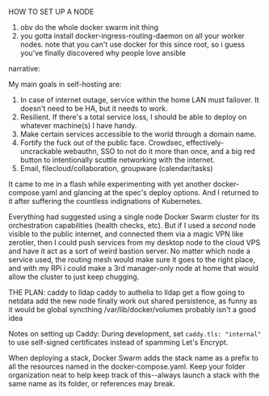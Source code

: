 HOW TO SET UP A NODE

1. obv do the whole docker swarm init thing
2. you gotta install docker-ingress-routing-daemon on all your worker nodes. note that you can't use docker for this since root, so i guess you've finally discovered why people love ansible 

narrative:

My main goals in self-hosting are:
1. In case of internet outage, service within the home LAN must failover. It doesn't need to be HA, but it needs to work.
2. Resilient. If there's a total service loss, I should be able to deploy on whatever machine(s) I have handy.
3. Make certain services accessible to the world through a domain name.
4. Fortify the fuck out of the public face. Crowdsec, effectively-uncrackable webauthn, SSO to not do it more than once, and a big red button to intentionally scuttle networking with the internet.
5. Email, filecloud/collaboration, groupware (calendar/tasks)

It came to me in a flash while experimenting with yet another docker-compose.yaml and glancing at the spec's deploy options.  And I returned to it after suffering the countless indignations of Kubernetes.

Everything had suggested using a single node Docker Swarm cluster for its orchestration capabilities (health checks, etc). But if I used a *second* node visible to the public internet, and connected them via a magic VPN like zerotier, then I could push services from my desktop node to the cloud VPS and have it act as a sort of weird bastion server. No matter which node a service used, the routing mesh would make sure it goes to the right place, and with my RPi i could make a 3rd manager-only node at home that would allow the cluster to just keep chugging.

THE PLAN:
caddy to lldap
caddy to authelia to lldap
get a flow going to netdata
add the new node
finally work out shared persistence, as funny as it would be global syncthing /var/lib/docker/volumes probably isn't a good idea

Notes on setting up Caddy:
During development, set `caddy.tls: "internal"` to use self-signed certificates instead of spamming Let's Encrypt.

When deploying a stack, Docker Swarm adds the stack name as a prefix to all the resources named in the docker-compose.yaml. Keep your folder organization neat to help keep track of this--always launch a stack with the same name as its folder, or references may break.